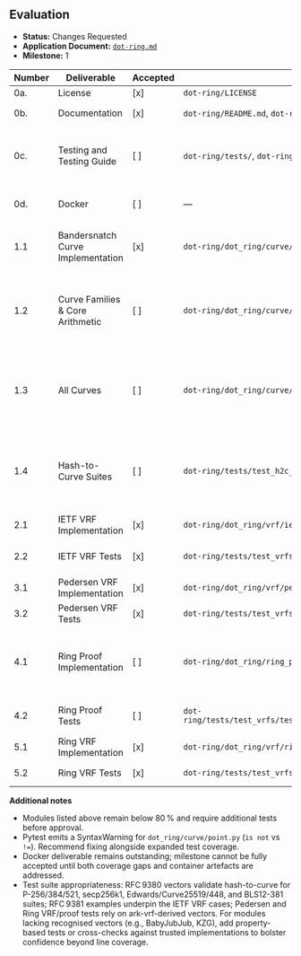 ## Evaluation
- **Status:** Changes Requested
- **Application Document:** [`dot-ring.md`](https://github.com/PolkadotOpenSourceGrants/apply/blob/master/applications/dot-ring.md)
- **Milestone:** 1

| Number | Deliverable | Accepted | Link | Evaluation Notes |
| ------ | ----------- | ------- | ---- | ---------------- |
| 0a. | License | [x] | `dot-ring/LICENSE` | MIT license present as required. |
| 0b. | Documentation | [x] | `dot-ring/README.md`, `dot-ring/TESTING.md` | Usage, setup, and test instructions documented, matching scope. |
| 0c. | Testing and Testing Guide | [ ] | `dot-ring/tests/`, `dot-ring/TESTING.md` | Pytest suite runs, but several core modules (e.g., `field_element.py` 68 %, `glv.py` 32 %) fall below the promised ≥80 % coverage, so the testing deliverable is incomplete. |
| 0d. | Docker | [ ] | — | No Dockerfile or container resources delivered; milestone notes defer to future work. |
| 1.1 | Bandersnatch Curve Implementation | [x] | `dot-ring/dot_ring/curve/specs/bandersnatch.py` | Implements Bandersnatch parameters with GLV hooks per spec (`BandersnatchCurve`, `BandersnatchPoint`). |
| 1.2 | Curve Families & Core Arithmetic | [ ] | `dot-ring/dot_ring/curve/` | Coverage for foundational components (`field_element.py` 68 %, `glv.py` 32 %, `montgomery/mg_curve.py` 42 %, `montgomery/mg_affine_point.py` 69 %) is below the 80 % threshold; additional tests are required. |
| 1.3 | All Curves | [ ] | `dot-ring/dot_ring/curve/specs/` | Multiple curve modules remain untested (`baby_jubjub.py` 0 %, `curve25519.py` 65 %, `ed25519.py` 72 %, `twisted_edwards/te_affine_point.py` 73 %), so suite-wide coverage is insufficient. |
| 1.4 | Hash-to-Curve Suites | [ ] | `dot-ring/tests/test_h2c_suites/` | While vectors exist, coverage for key hash-to-curve implementations (e.g., `curve25519.py` 65 %, `curve448.py` 80 %, `montgomery/mg_curve.py` 42 %) falls below 80 %; add tests exercising remaining code paths. |
| 2.1 | IETF VRF Implementation | [x] | `dot-ring/dot_ring/vrf/ietf/ietf.py` | Implements keygen/prove/verify per RFC 9381 with ≥95 % coverage. |
| 2.2 | IETF VRF Tests | [x] | `dot-ring/tests/test_vrfs/test_ietf/` | Test suite exercises the IETF VRF across supported curves with adequate coverage. |
| 3.1 | Pedersen VRF Implementation | [x] | `dot-ring/dot_ring/vrf/pedersen/pedersen.py` | Pedersen VRF logic covered by tests (>80 %). |
| 3.2 | Pedersen VRF Tests | [x] | `dot-ring/tests/test_vrfs/test_pedersen/` | Pedersen vectors executed with sufficient coverage. |
| 4.1 | Ring Proof Implementation | [ ] | `dot-ring/dot_ring/ring_proof/` | Core ring-proof modules remain under-tested (`ring_proof/curve/bandersnatch.py` 56 %, `pcs/kzg.py` 49 %, `helpers.py` 83 %); expand tests to reach ≥80 % for each component. |
| 4.2 | Ring Proof Tests | [ ] | `dot-ring/tests/test_vrfs/test_ring_proof/test_ring_proof.py` | Existing tests do not exercise enough code to push ring-proof modules above 80 % coverage. |
| 5.1 | Ring VRF Implementation | [x] | `dot-ring/dot_ring/vrf/ring/ring_vrf.py` | Ring VRF assembly covered (>95 %) and functionally validated. |
| 5.2 | Ring VRF Tests | [x] | `dot-ring/tests/test_vrfs/test_ring_vrf/` | Bandersnatch ring-VRF vectors executed with adequate coverage. |

**Additional notes**
- Modules listed above remain below 80 % and require additional tests before approval.
- Pytest emits a SyntaxWarning for `dot_ring/curve/point.py` (`is not` vs `!=`). Recommend fixing alongside expanded test coverage.
- Docker deliverable remains outstanding; milestone cannot be fully accepted until both coverage gaps and container artefacts are addressed.
- Test suite appropriateness: RFC 9380 vectors validate hash-to-curve for P-256/384/521, secp256k1, Edwards/Curve25519/448, and BLS12-381 suites; RFC 9381 examples underpin the IETF VRF cases; Pedersen and Ring VRF/proof tests rely on ark-vrf-derived vectors. For modules lacking recognised vectors (e.g., BabyJubJub, KZG), add property-based tests or cross-checks against trusted implementations to bolster confidence beyond line coverage.
